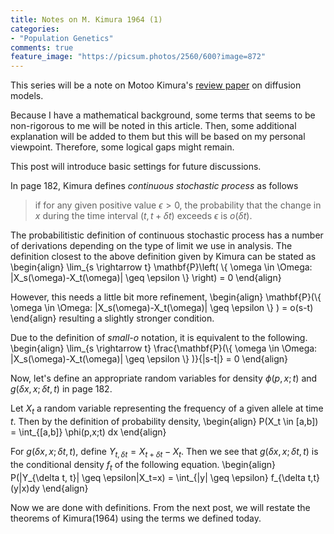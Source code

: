 ```yaml
---
title: Notes on M. Kimura 1964 (1)
categories:
- "Population Genetics"
comments: true
feature_image: "https://picsum.photos/2560/600?image=872"
---
```


This series will be a note on Motoo Kimura's [review paper](https://www.jstor.org/stable/3211856?seq=1#page_scan_tab_contents) on diffusion models.

Because I have a mathematical background, some terms that seems to be non-rigorous to me will be noted in this article. 
Then, some additional explanation will be added to them but this will be based on my personal viewpoint.
Therefore, some logical gaps might remain.

This post will introduce basic settings for future discussions.

In page 182, Kimura defines _continuous stochastic process_ as follows
> if for any given positive value $\epsilon>0$, the probability that the change in $x$ during the time interval $(t,t+\delta t)$ exceeds $\epsilon$ is $o(\delta t)$.

The probabilitistic definition of continuous stochastic process has a number of derivations depending on the type of limit we use in analysis.
The definition closest to the above definition given by Kimura can be stated as
\begin{align}
    \lim_{s \rightarrow t} \mathbf{P}\left( \\{ \omega \in \Omega: |X_s(\omega)-X_t(\omega)| \geq \epsilon \\} \right) = 0
\end{align}

However, this needs a little bit more refinement,
\begin{align}
    \mathbf{P}(\\{ \omega \in \Omega: |X_s(\omega)-X_t(\omega)| \geq \epsilon \\} ) = o(s-t)
\end{align}
resulting a slightly stronger condition.

Due to the definition of _small-o_ notation, it is equivalent to the following.
\begin{align}
    \lim_{s \rightarrow t} \frac{\mathbf{P}(\\{ \omega \in \Omega: |X_s(\omega)-X_t(\omega)| \geq \epsilon \\} )}{|s-t|} = 0
\end{align}

Now, let's define an appropriate random variables for density $\phi(p,x;t)$ and $g(\delta x,x;\delta t, t)$ in page 182.

Let $X_t$ a random variable representing the frequency of a given allele at time $t$.
Then by the definition of probability density,
\begin{align}
    P(X_t \in [a,b]) = \int_{[a,b]} \phi(p,x;t) dx
\end{align}

For $g(\delta x,x;\delta t, t)$, define  $Y_{t, \delta t} = X_{t+\delta t}-X_t$.
Then we see that $g(\delta x,x;\delta t, t)$ is the conditional density $f_t$ of the following equation.
\begin{align}
    P(|Y_{\delta t, t}| \geq \epsilon|X_t=x) = \int_{|y| \geq \epsilon} f_{\delta t,t}(y|x)dy
\end{align}

Now we are done with definitions. 
From the next post, we will restate the theorems of Kimura(1964) using the terms we defined today.




